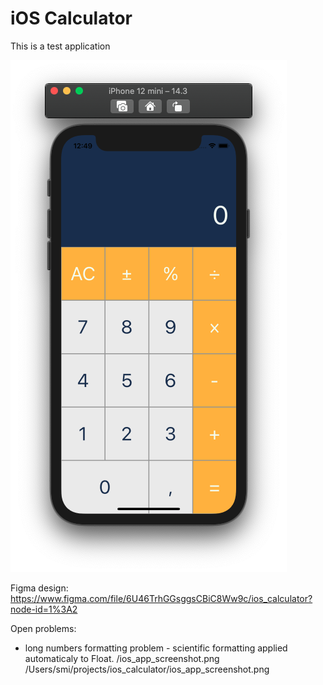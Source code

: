 
# iOS Calculator
This is a test application

![alt text](https://github.com/KonstantinSmirnov/ios_calculator/blob/main/ios_app_screenshot.png)

Figma design:
https://www.figma.com/file/6U46TrhGGsggsCBiC8Ww9c/ios_calculator?node-id=1%3A2


Open problems:
- long numbers formatting problem - scientific formatting applied automaticaly to Float.
/ios_app_screenshot.png
/Users/smi/projects/ios_calculator/ios_app_screenshot.png

